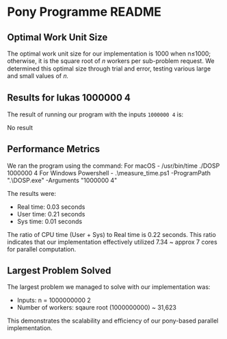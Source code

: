 # Pony Programme README

## Optimal Work Unit Size

The optimal work unit size for our implementation is 1000 when n≤1000; otherwise, it is the square root of 𝑛 workers per sub-problem request. We determined this optimal size through trial and error, testing various large and small values of 𝑛.

## Results for lukas 1000000 4

The result of running our program with the inputs `1000000 4` is:

No result

## Performance Metrics

We ran the program using the command:
For macOS - /usr/bin/time ./DOSP 1000000 4
For Windows Powershell - .\measure_time.ps1 -ProgramPath ".\DOSP.exe" -Arguments "1000000 4"

The results were:

- Real time: 0.03 seconds
- User time: 0.21 seconds
- Sys time:  0.01 seconds

The ratio of CPU time (User + Sys) to Real time is 0.22 seconds. This ratio indicates that our implementation effectively utilized 7.34 ~ approx 7 cores for parallel computation.

## Largest Problem Solved

The largest problem we managed to solve with our implementation was:

- Inputs: n = 1000000000 2
- Number of workers: sqaure root (1000000000) ~ 31,623

This demonstrates the scalability and efficiency of our pony-based parallel implementation.
